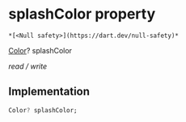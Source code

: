 


# splashColor property




    *[<Null safety>](https://dart.dev/null-safety)*


[Color](https://api.flutter.dev/flutter/dart-ui/Color-class.html)? splashColor
  
_read / write_






## Implementation

```dart
Color? splashColor;


```







